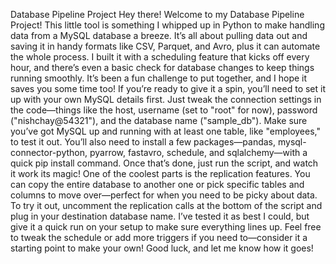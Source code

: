 Database Pipeline Project
Hey there! Welcome to my Database Pipeline Project! This little tool is something I whipped up in Python to make handling data from a MySQL database a breeze. It’s all about pulling data out and saving it in handy formats like CSV, Parquet, and Avro, plus it can automate the whole process. I built it with a scheduling feature that kicks off every hour, and there’s even a basic check for database changes to keep things running smoothly. It’s been a fun challenge to put together, and I hope it saves you some time too!
If you’re ready to give it a spin, you’ll need to set it up with your own MySQL details first. Just tweak the connection settings in the code—things like the host, username (set to "root" for now), password ("nishchay@54321"), and the database name ("sample_db"). Make sure you’ve got MySQL up and running with at least one table, like "employees," to test it out. You’ll also need to install a few packages—pandas, mysql-connector-python, pyarrow, fastavro, schedule, and sqlalchemy—with a quick pip install command. Once that’s done, just run the script, and watch it work its magic!
One of the coolest parts is the replication features. You can copy the entire database to another one or pick specific tables and columns to move over—perfect for when you need to be picky about data. To try it out, uncomment the replication calls at the bottom of the script and plug in your destination database name. I’ve tested it as best I could, but give it a quick run on your setup to make sure everything lines up. Feel free to tweak the schedule or add more triggers if you need to—consider it a starting point to make your own! Good luck, and let me know how it goes!
